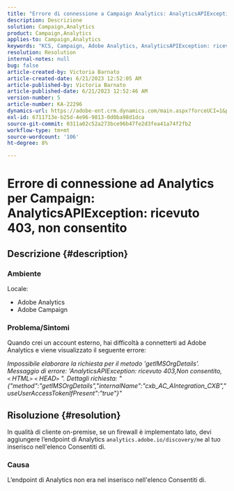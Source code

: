 ```yaml
---
title: "Errore di connessione a Campaign Analytics: AnalyticsAPIException: ricevuto 403, non consentito"
description: Descrizione
solution: Campaign,Analytics
product: Campaign,Analytics
applies-to: Campaign,Analytics
keywords: "KCS, Campaign, Adobe Analytics, AnalyticsAPIException: ricevuto 403, Non consentito, errore, creazione account esterno"
resolution: Resolution
internal-notes: null
bug: false
article-created-by: Victoria Barnato
article-created-date: 6/21/2023 12:52:05 AM
article-published-by: Victoria Barnato
article-published-date: 6/21/2023 12:52:46 AM
version-number: 5
article-number: KA-22296
dynamics-url: https://adobe-ent.crm.dynamics.com/main.aspx?forceUCI=1&pagetype=entityrecord&etn=knowledgearticle&id=4ea421d6-cd0f-ee11-8f6d-6045bd006149
exl-id: 6711713e-b25d-4e96-9813-0d0ba98d1dca
source-git-commit: 0311a02c52a273bce96b47fe2d3fea41a74f2fb2
workflow-type: tm+mt
source-wordcount: '106'
ht-degree: 8%

---
```


# Errore di connessione ad Analytics per Campaign: AnalyticsAPIException: ricevuto 403, non consentito

## Descrizione {#description}


### <b>Ambiente</b>

Locale:

- Adobe Analytics
- Adobe Campaign


### Problema/Sintomi

Quando crei un account esterno, hai difficoltà a connetterti ad Adobe Analytics e viene visualizzato il seguente errore:

*Impossibile elaborare la richiesta per il metodo &#39;getIMSOrgDetails&#39;. Messaggio di errore: &#39;AnalyticsAPIException: ricevuto 403,Non consentito, `<` HTML`>` `<` HEAD`>` &quot;. Dettagli richiesta: &quot;{&quot;method&quot;:&quot;getIMSOrgDetails&quot;,&quot;internalName&quot;:&quot;cxb_AC_AIntegration_CXB&quot;,&quot;useUserAccessTokenIfPresent&quot;:&quot;true&quot;}&quot;*


## Risoluzione {#resolution}


In qualità di cliente on-premise, se un firewall è implementato lato, devi aggiungere l’endpoint di Analytics `analytics.adobe.io/discovery/me` al tuo inserisco nell&#39;elenco Consentiti di.

### Causa

L’endpoint di Analytics non era nel inserisco nell&#39;elenco Consentiti di.
